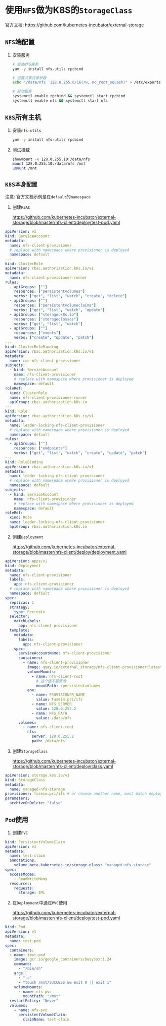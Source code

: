 # 使用`NFS`做为K8S的`StorageClass`

官方文档:   https://github.com/kubernetes-incubator/external-storage

## `NFS`端配置

1. 安装服务

    ```bash
    # 安装NFS服务
    yum -y install nfs-utils rpcbind

    # 设置共享目录参数
    echo "/data/nfs  128.0.255.0/16(rw, no_root_squash)" > /etc/exports

    # 启动服务
    systemctl enable rpcbind && systemctl start rpcbind
    systemctl enable nfs && systemctl start nfs
    ```

## `K8S`所有主机

1. 安装`nfs-utils`

    ```bash
    yum -y install nfs-utils rpcbind
    ```
2. 测试挂载

    ```bash
    showmount -e 128.0.255.10:/data/nfs 
    mount 128.0.255.10:/data/nfs /mnt
    umount /mnt
    ```

## `K8S本身配置`

注意: 官方文档示例是在`default`的`namespace`

1. 创建`RBAC`

    https://github.com/kubernetes-incubator/external-storage/blob/master/nfs-client/deploy/test-pod.yaml

```yaml
apiVersion: v1
kind: ServiceAccount
metadata:
  name: nfs-client-provisioner
  # replace with namespace where provisioner is deployed
  namespace: default
---
kind: ClusterRole
apiVersion: rbac.authorization.k8s.io/v1
metadata:
  name: nfs-client-provisioner-runner
rules:
  - apiGroups: [""]
    resources: ["persistentvolumes"]
    verbs: ["get", "list", "watch", "create", "delete"]
  - apiGroups: [""]
    resources: ["persistentvolumeclaims"]
    verbs: ["get", "list", "watch", "update"]
  - apiGroups: ["storage.k8s.io"]
    resources: ["storageclasses"]
    verbs: ["get", "list", "watch"]
  - apiGroups: [""]
    resources: ["events"]
    verbs: ["create", "update", "patch"]
---
kind: ClusterRoleBinding
apiVersion: rbac.authorization.k8s.io/v1
metadata:
  name: run-nfs-client-provisioner
subjects:
  - kind: ServiceAccount
    name: nfs-client-provisioner
    # replace with namespace where provisioner is deployed
    namespace: default
roleRef:
  kind: ClusterRole
  name: nfs-client-provisioner-runner
  apiGroup: rbac.authorization.k8s.io
---
kind: Role
apiVersion: rbac.authorization.k8s.io/v1
metadata:
  name: leader-locking-nfs-client-provisioner
  # replace with namespace where provisioner is deployed
  namespace: default
rules:
  - apiGroups: [""]
    resources: ["endpoints"]
    verbs: ["get", "list", "watch", "create", "update", "patch"]
---
kind: RoleBinding
apiVersion: rbac.authorization.k8s.io/v1
metadata:
  name: leader-locking-nfs-client-provisioner
  # replace with namespace where provisioner is deployed
  namespace: default
subjects:
  - kind: ServiceAccount
    name: nfs-client-provisioner
    # replace with namespace where provisioner is deployed
    namespace: default
roleRef:
  kind: Role
  name: leader-locking-nfs-client-provisioner
  apiGroup: rbac.authorization.k8s.io
```

2. 创建`Deployment`

    https://github.com/kubernetes-incubator/external-storage/blob/master/nfs-client/deploy/deployment.yaml

```yaml
apiVersion: apps/v1
kind: Deployment
metadata:
  name: nfs-client-provisioner
  labels:
    app: nfs-client-provisioner
  # replace with namespace where provisioner is deployed
  namespace: default
spec:
  replicas: 1
  strategy:
    type: Recreate
  selector:
    matchLabels:
      app: nfs-client-provisioner
  template:
    metadata:
      labels:
        app: nfs-client-provisioner
    spec:
      serviceAccountName: nfs-client-provisioner
      containers:
        - name: nfs-client-provisioner
          image: quay.io/external_storage/nfs-client-provisioner:latest
          volumeMounts:
            - name: nfs-client-root
              # 这个值不要修改
              mountPath: /persistentvolumes
          env:
            - name: PROVISIONER_NAME
              value: fuseim.pri/ifs
            - name: NFS_SERVER
              value: 128.0.255.2
            - name: NFS_PATH
              value: /data/nfs
      volumes:
        - name: nfs-client-root
          nfs:
            server: 128.0.255.2
            path: /data/nfs
```

3. 创建`StorageClass`

    https://github.com/kubernetes-incubator/external-storage/blob/master/nfs-client/deploy/class.yaml

```yaml
apiVersion: storage.k8s.io/v1
kind: StorageClass
metadata:
  name: managed-nfs-storage
provisioner: fuseim.pri/ifs # or choose another name, must match deployment's env PROVISIONER_NAME'
parameters:
  archiveOnDelete: "false"
```



## `Pod`使用

1. 创建`PVC`

```yaml
kind: PersistentVolumeClaim
apiVersion: v1
metadata:
  name: test-claim
  annotations:
    volume.beta.kubernetes.io/storage-class: "managed-nfs-storage"
spec:
  accessModes:
    - ReadWriteMany
  resources:
    requests:
      storage: 1Mi
```

2. 在`Deployment`中通过`PVC`使用

    https://github.com/kubernetes-incubator/external-storage/blob/master/nfs-client/deploy/test-pod.yaml

```yaml
kind: Pod
apiVersion: v1
metadata:
  name: test-pod
spec:
  containers:
  - name: test-pod
    image: gcr.io/google_containers/busybox:1.24
    command:
      - "/bin/sh"
    args:
      - "-c"
      - "touch /mnt/SUCCESS && exit 0 || exit 1"
    volumeMounts:
      - name: nfs-pvc
        mountPath: "/mnt"
  restartPolicy: "Never"
  volumes:
    - name: nfs-pvc
      persistentVolumeClaim:
        claimName: test-claim
```